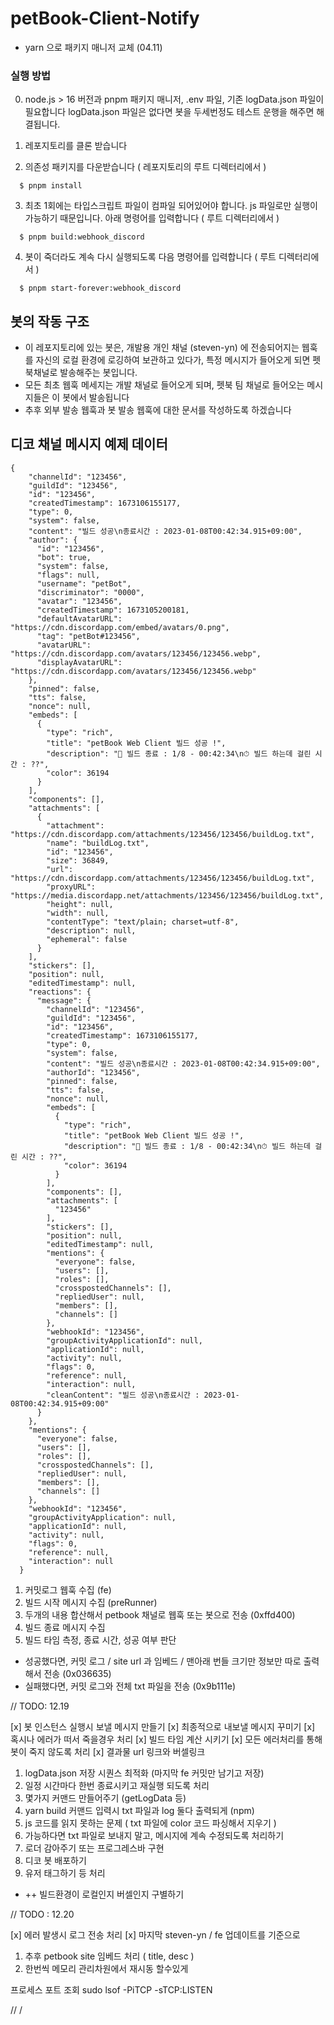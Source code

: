 # petBook-Client-Notify

- yarn 으로 패키지 매니저 교체 (04.11)

### 실행 방법

0. node.js > 16 버전과 pnpm 패키지 매니저, .env 파일, 기존 logData.json 파일이 필요합니다
   logData.json 파일은 없다면 봇을 두세번정도 테스트 운행을 해주면 해결됩니다.

1. 레포지토리를 클론 받습니다
2. 의존성 패키지를 다운받습니다 ( 레포지토리의 루트 디렉터리에서 )

```
  $ pnpm install
```

3. 최초 1회에는 타입스크립트 파일이 컴파일 되어있어야 합니다. js 파일로만 실행이 가능하기 때문입니다. 아래 명령어를 입력합니다 ( 루트 디렉터리에서 )

```
  $ pnpm build:webhook_discord
```

4. 봇이 죽더라도 계속 다시 실행되도록 다음 명령어를 입력합니다 ( 루트 디렉터리에서 )

```
  $ pnpm start-forever:webhook_discord
```

## 봇의 작동 구조

- 이 레포지토리에 있는 봇은, 개발용 개인 채널 (steven-yn) 에 전송되어지는 웹훅를 자신의 로컬 환경에 로깅하여 보관하고 있다가,
  특정 메시지가 들어오게 되면 펫북채널로 발송해주는 봇입니다.
- 모든 최초 웹훅 메세지는 개발 채널로 들어오게 되며, 펫북 팀 채널로 들어오는 메시지들은 이 봇에서 발송됩니다
- 추후 외부 발송 웹훅과 봇 발송 웹훅에 대한 문서를 작성하도록 하겠습니다

## 디코 채널 메시지 예제 데이터

```
{
    "channelId": "123456",
    "guildId": "123456",
    "id": "123456",
    "createdTimestamp": 1673106155177,
    "type": 0,
    "system": false,
    "content": "빌드 성공\n종료시간 : 2023-01-08T00:42:34.915+09:00",
    "author": {
      "id": "123456",
      "bot": true,
      "system": false,
      "flags": null,
      "username": "petBot",
      "discriminator": "0000",
      "avatar": "123456",
      "createdTimestamp": 1673105200181,
      "defaultAvatarURL": "https://cdn.discordapp.com/embed/avatars/0.png",
      "tag": "petBot#123456",
      "avatarURL": "https://cdn.discordapp.com/avatars/123456/123456.webp",
      "displayAvatarURL": "https://cdn.discordapp.com/avatars/123456/123456.webp"
    },
    "pinned": false,
    "tts": false,
    "nonce": null,
    "embeds": [
      {
        "type": "rich",
        "title": "petBook Web Client 빌드 성공 !",
        "description": "🛬 빌드 종료 : 1/8 - 00:42:34\n⏱ 빌드 하는데 걸린 시간 : ??",
        "color": 36194
      }
    ],
    "components": [],
    "attachments": [
      {
        "attachment": "https://cdn.discordapp.com/attachments/123456/123456/buildLog.txt",
        "name": "buildLog.txt",
        "id": "123456",
        "size": 36849,
        "url": "https://cdn.discordapp.com/attachments/123456/123456/buildLog.txt",
        "proxyURL": "https://media.discordapp.net/attachments/123456/123456/buildLog.txt",
        "height": null,
        "width": null,
        "contentType": "text/plain; charset=utf-8",
        "description": null,
        "ephemeral": false
      }
    ],
    "stickers": [],
    "position": null,
    "editedTimestamp": null,
    "reactions": {
      "message": {
        "channelId": "123456",
        "guildId": "123456",
        "id": "123456",
        "createdTimestamp": 1673106155177,
        "type": 0,
        "system": false,
        "content": "빌드 성공\n종료시간 : 2023-01-08T00:42:34.915+09:00",
        "authorId": "123456",
        "pinned": false,
        "tts": false,
        "nonce": null,
        "embeds": [
          {
            "type": "rich",
            "title": "petBook Web Client 빌드 성공 !",
            "description": "🛬 빌드 종료 : 1/8 - 00:42:34\n⏱ 빌드 하는데 걸린 시간 : ??",
            "color": 36194
          }
        ],
        "components": [],
        "attachments": [
          "123456"
        ],
        "stickers": [],
        "position": null,
        "editedTimestamp": null,
        "mentions": {
          "everyone": false,
          "users": [],
          "roles": [],
          "crosspostedChannels": [],
          "repliedUser": null,
          "members": [],
          "channels": []
        },
        "webhookId": "123456",
        "groupActivityApplicationId": null,
        "applicationId": null,
        "activity": null,
        "flags": 0,
        "reference": null,
        "interaction": null,
        "cleanContent": "빌드 성공\n종료시간 : 2023-01-08T00:42:34.915+09:00"
      }
    },
    "mentions": {
      "everyone": false,
      "users": [],
      "roles": [],
      "crosspostedChannels": [],
      "repliedUser": null,
      "members": [],
      "channels": []
    },
    "webhookId": "123456",
    "groupActivityApplication": null,
    "applicationId": null,
    "activity": null,
    "flags": 0,
    "reference": null,
    "interaction": null
  }
```

1. 커밋로그 웹훅 수집 (fe)
2. 빌드 시작 메시지 수집 (preRunner)
3. 두개의 내용 합산해서 petbook 채널로 웹훅 또는 봇으로 전송 (0xffd400)
4. 빌드 종료 메시지 수집
5. 빌드 타임 측정, 종료 시간, 성공 여부 판단

- 성공했다면, 커밋 로그 / site url 과 임베드 / 맨아래 번들 크기만 정보만 따로 출력해서 전송 (0x036635)
- 실패했다면, 커밋 로그와 전체 txt 파일을 전송 (0x9b111e)

// TODO: 12.19

[x] 봇 인스턴스 실행시 보낼 메시지 만들기
[x] 최종적으로 내보낼 메시지 꾸미기
[x] 혹시나 에러가 떠서 죽을경우 처리
[x] 빌드 타임 계산 시키기
[x] 모든 에러처리를 통해 봇이 죽지 않도록 처리
[x] 결과물 url 링크와 버셀링크

1. logData.json 저장 시퀀스 최적화 (마지막 fe 커밋만 남기고 저장)
2. 일정 시간마다 한번 종료시키고 재실행 되도록 처리
3. 몇가지 커맨드 만들어주기 (getLogData 등)
4. yarn build 커맨드 입력시 txt 파일과 log 둘다 출력되게 (npm)
5. js 코드를 읽지 못하는 문제 ( txt 파일에 color 코드 파싱해서 지우기 )
6. 가능하다면 txt 파일로 보내지 말고, 메시지에 계속 수정되도록 처리하기
7. 로더 감아주기 또는 프로그레스바 구현
8. 디코 봇 배포하기
9. 유저 태그하기 등 처리

- ++ 빌드환경이 로컬인지 버셀인지 구별하기

// TODO : 12.20

[x] 에러 발생시 로그 전송 처리
[x] 마지막 steven-yn / fe 업데이트를 기준으로

1. 추후 petbook site 임베드 처리 ( title, desc )
2. 한번씩 메모리 관리차원에서 재시동 할수있게

프로세스 포트 조회 sudo lsof -PiTCP -sTCP:LISTEN

//
/
